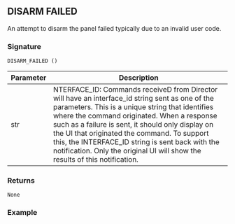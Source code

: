 ## DISARM FAILED

An attempt to disarm the panel failed typically due to  an invalid user code.


### Signature

`DISARM_FAILED ()`


| Parameter | Description |
| --- | --- |
| str | NTERFACE_ID: Commands receiveD from Director will have an interface_id string sent as one of the parameters.  This is a unique string that identifies where the command originated. When a response such as a failure is sent, it should only display on the UI that originated the command.  To support this, the INTERFACE_ID string is sent back with the notification. Only the original UI will show the results of this notification. |


### Returns

`None`


### Example